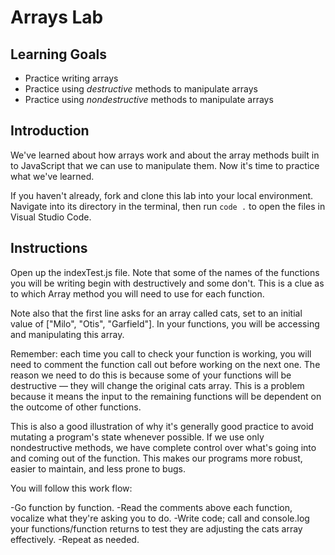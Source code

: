 # Arrays Lab

## Learning Goals

- Practice writing arrays
- Practice using _destructive_ methods to manipulate arrays
- Practice using _nondestructive_ methods to manipulate arrays

## Introduction

We've learned about how arrays work and about the array methods built in to
JavaScript that we can use to manipulate them. Now it's time to practice what
we've learned.

If you haven't already, fork and clone this lab into your local environment.
Navigate into its directory in the terminal, then run `code .` to open the files
in Visual Studio Code.

## Instructions

Open up the indexTest.js file. Note that some of the names of the functions you will be writing begin with destructively and some don't. This is a clue as to which Array method you will need to use for each function.

Note also that the first line asks for an array called cats, set to an initial value of ["Milo", "Otis", "Garfield"]. In your functions, you will be accessing and manipulating this array.

Remember: each time you call to check your function is working, you will need to comment the function call out before working on the next one. The reason we need to do this is because some of your functions will be destructive — they will change the original cats array. This is a problem because it means the input to the remaining functions will be dependent on the outcome of other functions. 

This is also a good illustration of why it's generally good practice to avoid mutating a program's state whenever possible. If we use only nondestructive methods, we have complete control over what's going into and coming out of the function. This makes our programs more robust, easier to maintain, and less prone to bugs.

You will follow this work flow:

-Go function by function.
-Read the comments above each function, vocalize what they're asking you to do.
-Write code; call and console.log your functions/function returns to test they are adjusting the cats array effectively.
-Repeat as needed.
